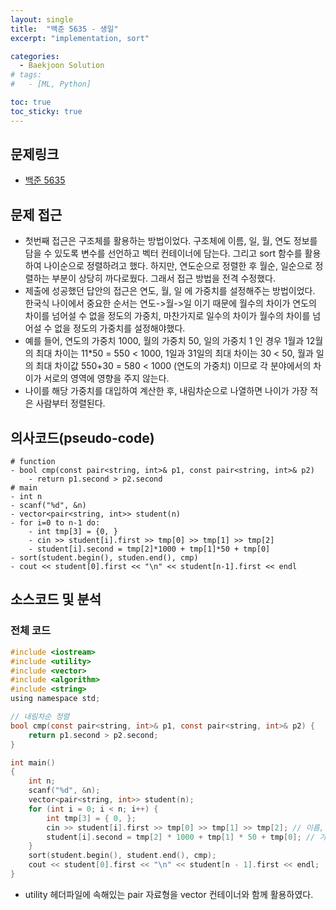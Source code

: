 ```yaml
---
layout: single
title:  "백준 5635 - 생일"
excerpt: "implementation, sort"

categories:
  - Baekjoon Solution
# tags:
#   - [ML, Python]

toc: true
toc_sticky: true
---
```


## 문제링크

- [백준 5635](https://www.acmicpc.net/problem/5635)

## 문제 접근

- 첫번째 접근은 구조체를 활용하는 방법이었다. 구조체에 이름, 일, 월, 연도 정보를 담을 수 있도록 변수를 선언하고 벡터 컨테이너에 담는다. 그리고 sort 함수를 활용하여 나이순으로 정렬하려고 했다. 하지만, 연도순으로 정렬한 후 월순, 일순으로 정렬하는 부분이 상당히 까다로웠다. 그래서 접근 방법을 전격 수정했다.
- 제출에 성공했던 답안의 접근은 연도, 월, 일 에 가중치를 설정해주는 방법이었다. 한국식 나이에서 중요한 순서는 연도->월->일 이기 때문에 월수의 차이가 연도의 차이를 넘어설 수 없을 정도의 가중치, 마찬가지로 일수의 차이가 월수의 차이를 넘어설 수 없을 정도의 가중치를 설정해야했다.
- 예를 들어, 연도의 가중치 1000, 월의 가중치 50, 일의 가중치 1 인 경우 1월과 12월의 최대 차이는 11*50 = 550 < 1000, 1일과 31일의 최대 차이는 30 < 50, 월과 일의 최대 차이값 550+30 = 580 < 1000 (연도의 가중치) 이므로 각 분야에서의 차이가 서로의 영역에 영향을 주지 않는다.
- 나이를 해당 가중치를 대입하여 계산한 후, 내림차순으로 나열하면 나이가 가장 적은 사람부터 정렬된다.

## 의사코드(pseudo-code)

```
# function
- bool cmp(const pair<string, int>& p1, const pair<string, int>& p2)
	- return p1.second > p2.second
# main
- int n
- scanf("%d", &n)
- vector<pair<string, int>> student(n)
- for i=0 to n-1 do:
	- int tmp[3] = {0, }
	- cin >> student[i].first >> tmp[0] >> tmp[1] >> tmp[2]
	- student[i].second = tmp[2]*1000 + tmp[1]*50 + tmp[0]
- sort(student.begin(), studen.end(), cmp)
- cout << student[0].first << "\n" << student[n-1].first << endl

```

## 소스코드 및 분석

### 전체 코드

```c
#include <iostream>
#include <utility>
#include <vector>
#include <algorithm>
#include <string>
using namespace std;

// 내림차순 정렬
bool cmp(const pair<string, int>& p1, const pair<string, int>& p2) {
	return p1.second > p2.second;
}

int main()
{
	int n;
	scanf("%d", &n);
	vector<pair<string, int>> student(n);
	for (int i = 0; i < n; i++) {
		int tmp[3] = { 0, };
		cin >> student[i].first >> tmp[0] >> tmp[1] >> tmp[2]; // 이름, dd, mm, yyyy 순서로 입력
		student[i].second = tmp[2] * 1000 + tmp[1] * 50 + tmp[0]; // 가중치를 대입하여 나이값 계산
	}
	sort(student.begin(), student.end(), cmp);
	cout << student[0].first << "\n" << student[n - 1].first << endl;
}
```

- utility 헤더파일에 속해있는 pair 자료형을 vector 컨테이너와 함께 활용하였다.
